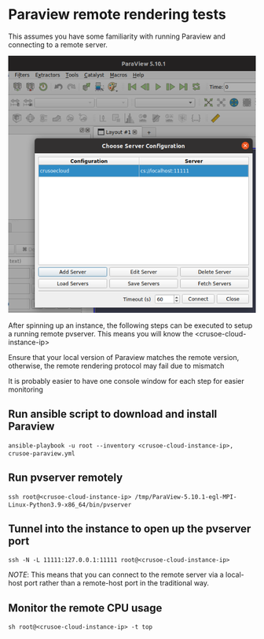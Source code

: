 # Paraview remote rendering tests

This assumes you have some familiarity with running Paraview and connecting to a remote server.

![Paraview Server Configuration](images/ParaviewServerConfiguration.png)

After spinning up an instance, the following steps can be executed to setup a running remote pvserver. This means you will know the \<crusoe-cloud-instance-ip\>

Ensure that your local version of Paraview matches the remote version, otherwise, the remote rendering protocol may fail due to mismatch

It is probably easier to have one console window for each step for easier monitoring

## Run ansible script to download and install Paraview

```
ansible-playbook -u root --inventory <crusoe-cloud-instance-ip>, crusoe-paraview.yml
```

## Run pvserver remotely
```
ssh root@<crusoe-cloud-instance-ip> /tmp/ParaView-5.10.1-egl-MPI-Linux-Python3.9-x86_64/bin/pvserver
```

## Tunnel into the instance to open up the pvserver port
```
ssh -N -L 11111:127.0.0.1:11111 root@<crusoe-cloud-instance-ip>
```
*NOTE*: This means that you can connect to the remote server via a local-host port rather than a remote-host port in the traditional way.

## Monitor the remote CPU usage
```
sh root@<crusoe-cloud-instance-ip> -t top
```

